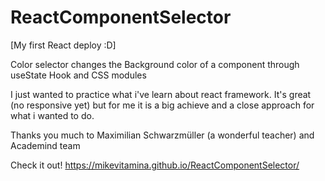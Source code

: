 # ReactComponentSelector

[My first React deploy :D]

Color selector changes the Background color of a component through useState Hook and CSS modules

I just wanted to practice what i've learn about react framework. It's great (no responsive yet) but for me it is a big achieve and a close approach for what i wanted to do. 

Thanks you much to Maximilian Schwarzmüller (a wonderful teacher) and Academind team 

Check it out! https://mikevitamina.github.io/ReactComponentSelector/
